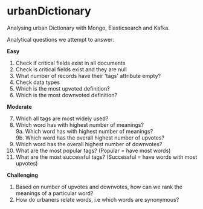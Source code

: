 # urbanDictionary
Analysing urban Dictionary with Mongo, Elasticsearch and Kafka.

Analytical questions we attempt to answer:

**Easy**

1. Check if critical fields exist in all documents  
2. Check is critical fields exist and they are null  
3. What number of records have their 'tags' attribute empty?    
4. Check data types  
5. Which is the most upvoted definition?  
6. Which is the most downvoted definition?  

**Moderate**

7. Which all tags are most widely used?  
8. Which word has with highest number of meanings?    
9a. Which word has with highest number of meanings?   
9b. Which word has the overall highest number of upvotes?  
10. Which word has the overall highest number of downvotes?  
11. What are the most popular tags? (Popular = have most words)  
12. What are the most successful tags? (Successful = have words with most upvotes)  

**Challenging** 

1. Based on number of upvotes and downvotes, how can we rank the meanings of a particular word?  
2. How do urbaners relate words, i.e which words are synonymous?

 
